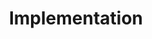 ---
title: Implementation
slug: design-conversion
order: 5
icon: "v1690984745/services/wand.svg"
excerpt: You send me a design and I send back a fully working html/css package that you can upload and host anywhere. My CSS utility framework of choice is Tailwind.
searchTerms: design, web, ui, design, ux, services
---